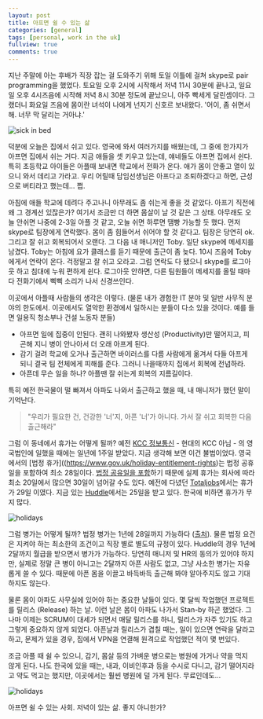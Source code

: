 ```yaml
---
layout: post
title: 아프면 쉴 수 있는 삶
categories: [general]
tags: [personal, work in the uk]
fullview: true
comments: true
---
```


지난 주말에 아는 후배가 직장 잡는 걸 도와주기 위해 토일 이틀에 걸쳐 skype로 pair programming을 했었다. 토요일 오후 2시에 시작해서 저녁 11시 30분에 끝나고, 일요일 오후 4시즈음에 시작해 저녁 8시 30분 정도에 끝났으니, 아주 빡세게 달린셈이다. 그랬더니 화요일 즈음에 몸이란 녀석이 나에게 넌지기 신호르 보내왔다. '어이, 좀 쉬면서 해. 너무 막 달리는 거아냐.'

![sick in bed](https://raw.github.com/andrewchaa/andrewchaa.github.io/master/assets/media/flu.jpg)

덕분에 오늘은 집에서 쉬고 있다. 영국에 와서 여러가지를 배웠는데, 그 중에 한가지가 아프면 집에서 쉬는 거다. 지금 애들을 셋 키우고 있는데, 얘네들도 아프면 집에서 쉰다. 특히 초등학교 아이들은 아플때 보내면 학교에서 전화가 온다. 애가 몸이 안좋고 열이 있으니 와서 데리고 가라고. 우리 어릴때 담임선생님은 아프다고 조퇴하겠다고 하면, 근성으로 버티라고 했는데... 쩝.

아침에 애들 학교에 데려다 주고나니 아무래도 좀 쉬는게 좋을 것 같았다. 아프기 직전에 왜 그 경계선 있잖은가? 여기서 조금만 더 하면 몸살이 날 것 같은 그 상태. 아무래도 오늘 안쉬면 나중에 2-3일 아플 것 같고, 오늘 쉬면 하루면 땜빵 가능할 듯 했다. 
먼저 skype로 팀장에게 연락했다. 몸이 좀 힘들어서 쉬어야 할 것 같다고. 팀장은 당연히 ok. 그리고 잘 쉬고 회복되어서 오랜다. 그 다음 내 매니저인 Toby. 일단 skype에 메세지를 남겼다. Toby는 아침에 요가 클래스를 듣기 때문에 출근이 좀 늦다. 10시 즈음에 Toby에게서 연락이 온다. 걱정말고 잘 쉬고 오라고. 그럼 연락도 다 됐으니 skype를 로그아웃 하고 침대에 누워 편하게 쉰다. 로그아웃 안하면, 다른 팀원들이 메세지를 올릴 때마다 전화기에서 삑삑 소리가 나서 신경쓰인다.

이곳에서 아플때 사람들의 생각은 이렇다. (물론 내가 경험한 IT 분야 및 일반 사무직 분야의 한도에서. 이곳에서도 열악한 환경에서 일하시는 분들이 다소 있을 것이다. 예를 들면 일용직 청소부나 건설 노동자 분들)

* 아프면 일에 집중이 안된다. 괜히 나와봤자 생산성 (Productivity)만 떨어지고, 피곤해 지니 병이 안나아서 더 오래 아프게 된다.
* 감기 걸려 학교에 오거나 출근하면 바이러스를 다름 사람에게 옮겨서 다들 아프게 되니 결국 팀 전체에게 피해를 준다. 그러니 나을때까지 집에서 회복에 전념하라.
* 아픈데 무슨 일을 하나? 아플땐 잘 쉬는게 회복의 지름길이다. 

특히 예전 한국물이 떨 빠져서 아파도 나와서 출근하고 했을 때, 내 매니저가 했던 말이 기억난다. 

> "우리가 필요한 건, 건강한 '너'지, 아픈 '너'가 아니다. 가서 잘 쉬고 회복한 다음 출근해라"


그럼 이 동네에서 휴가는 어떻게 될까? 예전 [KCC 정보통신](http://www.kcc.co.kr/) - 현대의 KCC 아님 - 의 영국법인에 일했을 때에는 일년에 1주일 받았다. 지금 생각해 보면 이건 불법이었다. 영국에서의 [법정 휴가]((https://www.gov.uk/holiday-entitlement-rights)는 법정 공휴일을 포함하여 최소 28일이다. [법정 공유일을 포함](https://www.gov.uk/bank-holidays)하기 때문에 실제 휴가는 회사에 따라 최소 20일에서 많으면 30일이 넘어갈 수도 있다. 예전에 다녔던 [Totaljobs](http://www.totaljobs.com/)에서는 휴가가 29일 이였다. 지금 있는 [Huddle](http://www.huddle.com/)에서는 25일을 받고 있다. 한국에 비하면 휴가가 무지 많다.

![holidays](https://raw.github.com/andrewchaa/andrewchaa.github.io/master/assets/img/holidays-and-holiday-pay.jpg)


그럼 병가는 어떻게 될까? 법정 병가는 1년에 28일까지 가능하다 ([출처](https://www.gov.uk/statutory-sick-pay)). 물론 법정 요건은 지켜야 하는 최소한의 조건이고 직장 별로 별도의 규정이 있다. Huddle의 경우 1년에 2달까지 월급을 받으면서 병가가 가능하다. 당연히 매니저 및 HR의 동의가 있어야 하지만, 실제로 정말 큰 병이 아니고는 2달까지 아픈 사람도 없고, 그냥 사소한 병가는 자유롭게 쓸 수 있다. 때문에 아픈 몸을 이끌고 바득바득 출근해 봐야 알아주지도 않고 기대하지도 않는다. 

물론 몸이 아파도 사무실에 있어야 하는 중요한 날들이 있다. 몇 달씩 작업했던 프로젝트를 릴리스 (Release) 하는 날. 이런 날은 몸이 아파도 나가서 Stan-by 하곤 했었다. 그나마 이제는 SCRUM이 대세가 되면서 매달 릴리스를 하니, 릴리스가 자주 있기도 하고 그렇게 중요하지 않게 되었다. 아픈날과 릴리스가 겹칠 때는, 일이 있으면 연락을 달라고 하고, 문제가 있을 경우, 집에서 VPN을 연결해 원격으로 작업했던 적이 몇 번있다. 

조금 아플 때 쉴 수 있으니, 감기, 몸살 등의 가벼운 병으로는 병원에 가거나 약을 먹지 않게 된다. 나도 한국에 있을 때는, 내과, 이비인후과 등을 수시로 다니고, 감기 떨어지라고 약도 먹고는 했지만, 이곳에서는 훨씬 병원에 덜 가게 된다. 무료인데도...

![holidays](https://raw.github.com/andrewchaa/andrewchaa.github.io/master/assets/img/le-meridien-lav-split.jpg)

아프면 쉴 수 있는 사회. 저녁이 있는 삶. 좋지 아니한가? 

